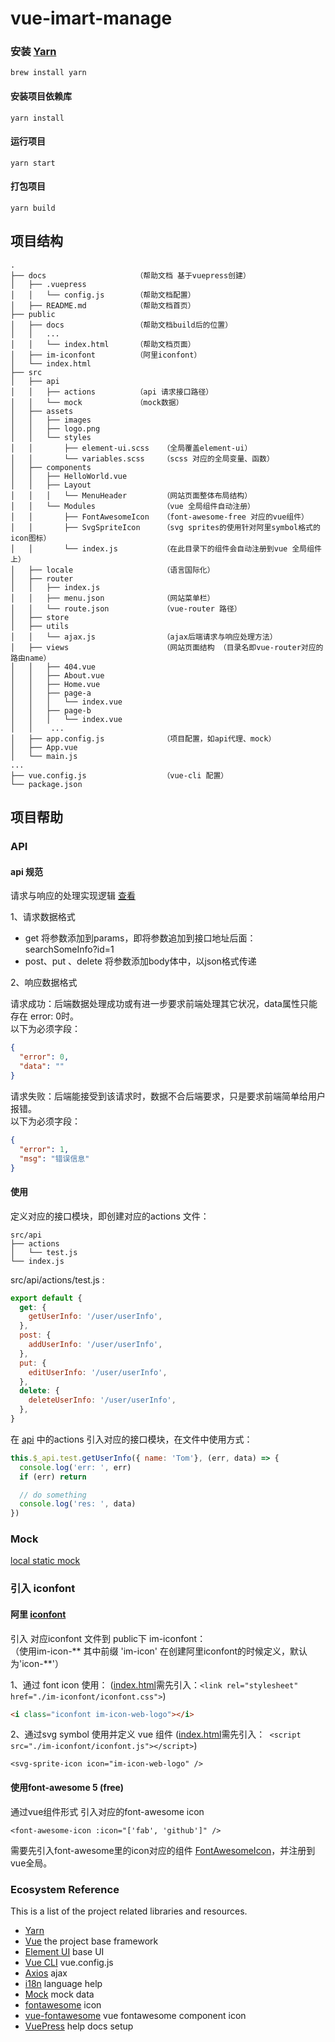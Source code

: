 # vue-imart-manage

### 安装 [Yarn](https://classic.yarnpkg.com/en/docs/install#mac-stable)

```shell script
brew install yarn
```

#### 安装项目依赖库
```
yarn install
```

#### 运行项目
```
yarn start
```

#### 打包项目
```
yarn build
```

## 项目结构

```
.
├── docs                    （帮助文档 基于vuepress创建）
│   ├── .vuepress
│   │   └── config.js       （帮助文档配置）
│   ├── README.md           （帮助文档首页）
├── public
│   ├── docs                （帮助文档build后的位置）
│   │   ...
│   │   └── index.html      （帮助文档页面）
│   ├── im-iconfont         （阿里iconfont）
│   └── index.html           
├── src
│   ├── api
│   │   ├── actions         （api 请求接口路径）
│   │   └── mock            （mock数据）
│   ├── assets
│   │   ├── images
│   │   ├── logo.png
│   │   └── styles
│   │       ├── element-ui.scss   （全局覆盖element-ui）
│   │       └── variables.scss    （scss 对应的全局变量、函数）
│   ├── components
│   │   ├── HelloWorld.vue
│   │   ├── Layout
│   │   │   └── MenuHeader        （网站页面整体布局结构）
│   │   └── Modules               （vue 全局组件自动注册）
│   │       ├── FontAwesomeIcon   （font-awesome-free 对应的vue组件）
│   │       ├── SvgSpriteIcon     （svg sprites的使用针对阿里symbol格式的icon图标）
│   │       └── index.js          （在此目录下的组件会自动注册到vue 全局组件上）
│   ├── locale                    （语言国际化）
│   ├── router
│   │   ├── index.js
│   │   ├── menu.json             （网站菜单栏）
│   │   └── route.json            （vue-router 路径）
│   ├── store
│   ├── utils
│   │   └── ajax.js               （ajax后端请求与响应处理方法）
│   ├── views                     （网站页面结构 （目录名即vue-router对应的路由name）
│   │   ├── 404.vue
│   │   ├── About.vue
│   │   ├── Home.vue
│   │   ├── page-a
│   │   │   └── index.vue
│   │   ├── page-b
│   │   │   └── index.vue
│   │    ...
│   ├── app.config.js             （项目配置，如api代理、mock）
│   ├── App.vue
│   └── main.js
...
├── vue.config.js                 （vue-cli 配置）
└── package.json
```

## 项目帮助

### API

#### api 规范

请求与响应的处理实现逻辑 [查看](./src/utils/ajax.js)

1、请求数据格式

- get   将参数添加到params，即将参数追加到接口地址后面： searchSomeInfo?id=1
- post、put 、delete 将参数添加body体中，以json格式传递

2、响应数据格式

请求成功：后端数据处理成功或有进一步要求前端处理其它状况，data属性只能存在 error: 0时。  
以下为必须字段：
```json
{
  "error": 0,
  "data": ""
}
```

请求失败：后端能接受到该请求时，数据不合后端要求，只是要求前端简单给用户报错。  
以下为必须字段：

```json
{
  "error": 1,
  "msg": "错误信息"
}
```

#### 使用  

定义对应的接口模块，即创建对应的actions 文件：

```shell script
src/api
├── actions
│   └── test.js
└── index.js
```

src/api/actions/test.js : 

```javascript
export default {
  get: {
    getUserInfo: '/user/userInfo',
  },
  post: {
    addUserInfo: '/user/userInfo',
  },
  put: {
    editUserInfo: '/user/userInfo',
  },
  delete: {
    deleteUserInfo: '/user/userInfo',
  },
}

``` 

在 [api](./src/api/index.js) 中的actions 引入对应的接口模块，在文件中使用方式：

```javascript
this.$_api.test.getUserInfo({ name: 'Tom'}, (err, data) => {
  console.log('err: ', err)
  if (err) return

  // do something
  console.log('res: ', data)
})
```

### Mock

[local static mock](./src/api/mock/README.md)

### 引入 iconfont  

#### 阿里 [iconfont](https://www.iconfont.cn/)

引入 对应iconfont 文件到 public下 im-iconfont：  
（使用im-icon-** 其中前缀 'im-icon' 在创建阿里iconfont的时候定义，默认为'icon-**'）

1、通过 font icon 使用： ([index.html](./public/index.html)需先引入：```<link rel="stylesheet" href="./im-iconfont/iconfont.css">```)
```html
<i class="iconfont im-icon-web-logo"></i>
```

2、通过svg symbol 使用并定义 vue 组件 ([index.html](./public/index.html)需先引入：``` <script src="./im-iconfont/iconfont.js"></script>```)
```vue
<svg-sprite-icon icon="im-icon-web-logo" />
```
  
#### 使用font-awesome 5 (free)

通过vue组件形式 引入对应的font-awesome icon

```vue
<font-awesome-icon :icon="['fab', 'github']" />
```
需要先引入font-awesome里的icon对应的组件 [FontAwesomeIcon](./src/components/Modules/FontAwesomeIcon/index.js)，并注册到vue全局。


### Ecosystem Reference

This is a list of the project related libraries and resources. 

- [Yarn](https://classic.yarnpkg.com/en/)
- [Vue](https://vuejs.org/index.html) the project base framework
- [Element UI](https://element.eleme.cn/#/zh-CN) base UI
- [Vue CLI](https://cli.vuejs.org/) vue.config.js
- [Axios](http://www.axios-js.com/) ajax
- [i18n](http://kazupon.github.io/vue-i18n/) language help
- [Mock](https://github.com/nuysoft/Mock/wiki) mock data
- [fontawesome](https://github.com/FortAwesome/vue-fontawesome) icon 
- [vue-fontawesome](https://fontawesome.com/) vue fontawesome component icon 
- [VuePress](https://vuepress.vuejs.org/zh/) help docs setup

